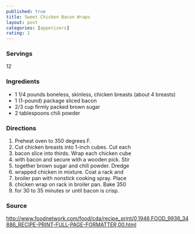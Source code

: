 ```yaml
---
published: true
title: Sweet Chicken Bacon Wraps
layout: post
categories: [appetizers]
rating: 1
---
```

### Servings
12

### Ingredients
- 1 1/4 pounds boneless, skinless, chicken breasts (about 4 breasts)
- 1 (1-pound) package sliced bacon
- 2/3 cup firmly packed brown sugar
- 2 tablespoons chili powder


### Directions
1. Preheat oven to 350 degrees F.
2. Cut chicken breasts into 1-inch cubes. Cut each
3. bacon slice into thirds. Wrap each chicken cube
4. with bacon and secure with a wooden pick. Stir
5. together brown sugar and chili powder. Dredge
6. wrapped chicken in mixture. Coat a rack and
7. broiler pan with nonstick cooking spray. Place
8. chicken wrap on rack in broiler pan. Bake 350
9. for 30 to 35 minutes or until bacon is crisp.

### Source
<a href="http://www.foodnetwork.com/food/cda/recipe_print/0,1946,FOOD_9936_34886_RECIPE-PRINT-FULL-PAGE-FORMATTER,00.html" target="new">http://www.foodnetwork.com/food/cda/recipe_print/0,1946,FOOD_9936_34886_RECIPE-PRINT-FULL-PAGE-FORMATTER,00.html</a>
